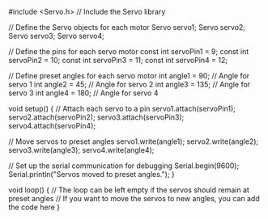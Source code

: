 #include <Servo.h>  // Include the Servo library

// Define the Servo objects for each motor
Servo servo1;
Servo servo2;
Servo servo3;
Servo servo4;

// Define the pins for each servo motor
const int servoPin1 = 9;
const int servoPin2 = 10;
const int servoPin3 = 11;
const int servoPin4 = 12;

// Define preset angles for each servo motor
int angle1 = 90;  // Angle for servo 1
int angle2 = 45;  // Angle for servo 2
int angle3 = 135; // Angle for servo 3
int angle4 = 180; // Angle for servo 4

void setup() {
  // Attach each servo to a pin
  servo1.attach(servoPin1);
  servo2.attach(servoPin2);
  servo3.attach(servoPin3);
  servo4.attach(servoPin4);
  
  // Move servos to preset angles
  servo1.write(angle1);
  servo2.write(angle2);
  servo3.write(angle3);
  servo4.write(angle4);
  
  // Set up the serial communication for debugging
  Serial.begin(9600);
  Serial.println("Servos moved to preset angles.");
}

void loop() {
  // The loop can be left empty if the servos should remain at preset angles
  // If you want to move the servos to new angles, you can add the code here
}
